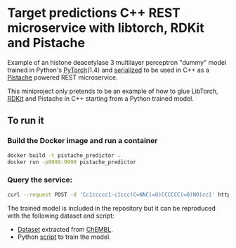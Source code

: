 # Target predictions C++ REST microservice with libtorch, RDKit and Pistache

Example of an histone deacetylase 3 multilayer perceptron "dummy" model trained in Python's [PyTorch](https://pytorch.org/)(1.4) and [serialized](https://pytorch.org/tutorials/advanced/cpp_export.html) to be used in C++ as a [Pistache](https://github.com/oktal/pistache) powered REST microservice.

This miniproject only pretends to be an example of how to glue LibTorch, [RDKit](https://www.rdkit.org/docs/index.html) and Pistache in C++ starting from a Python trained model.

## To run it

### Build the Docker image and run a container

```bash
docker build -t pistache_predictor .
docker run -p9999:9999 pistache_predictor
```

### Query the service:

```bash
curl --request POST -d 'Cc1ccccc1-c1ccc(C=NNC(=O)CCCCCC(=O)NO)cc1' http://localhost:9999/predict
```

The trained model is included in the repository but it can be reproduced with the following dataset and script:

- [Dataset](https://github.com/eloyfelix/pistache_predictor/blob/master/src/CHEMBL1829.csv?raw=true) extracted from [ChEMBL](https://www.ebi.ac.uk/chembl).
- Python [script](https://github.com/eloyfelix/pistache_predictor/blob/master/src/train_demo_model.py) to train the model.
